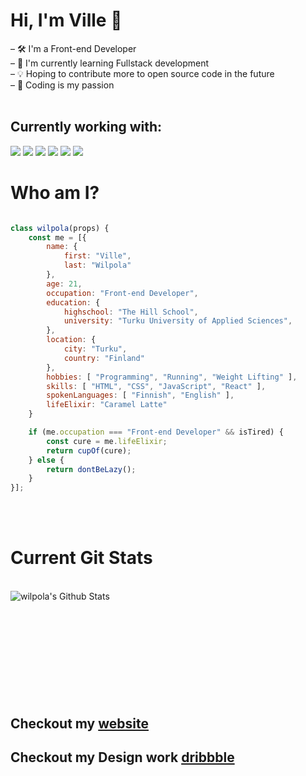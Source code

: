 # Hi, I'm Ville 👋

– 🛠 I'm a Front-end Developer <br/>
– 📖 I'm currently learning Fullstack development <br/>
– 💡 Hoping to contribute more to open source code in the future <br/>
– 🧬 Coding is my passion 
<br/>
<br/>

## Currently working with:
<img src="https://img.shields.io/badge/HTML5-E34F26?style=for-the-badge&logo=html5&logoColor=white"> <img src="https://img.shields.io/badge/CSS3-1572B6?style=for-the-badge&logo=css3&logoColor=white"> <img src="https://img.shields.io/badge/JavaScript-F7DF1E?style=for-the-badge&logo=javascript&logoColor=black"> <img src="https://img.shields.io/badge/React-20232A?style=for-the-badge&logo=react&logoColor=61DAFB"> <img src="https://img.shields.io/badge/Sass-CC6699?style=for-the-badge&logo=sass&logoColor=white"> <img src="https://img.shields.io/badge/Node.js-43853D?style=for-the-badge&logo=node.js&logoColor=white">

# Who am I?

```js

class wilpola(props) {
    const me = [{
        name: {
            first: "Ville",
            last: "Wilpola"
        },
        age: 21,
        occupation: "Front-end Developer",
        education: {
            highschool: "The Hill School",
            university: "Turku University of Applied Sciences",
        },
        location: {
            city: "Turku",
            country: "Finland"
        },
        hobbies: [ "Programming", "Running", "Weight Lifting" ],
        skills: [ "HTML", "CSS", "JavaScript", "React" ],
        spokenLanguages: [ "Finnish", "English" ],
        lifeElixir: "Caramel Latte"
    }

    if (me.occupation === "Front-end Developer" && isTired) {
        const cure = me.lifeElixir;
        return cupOf(cure);
    } else {
        return dontBeLazy();
    }
}];

```
<br/>
<br />

# Current Git Stats
<br />
<img align="left" alt="wilpola's Github Stats" src="https://github-readme-stats.vercel.app/api?username=wilpola&show_icons=true&count_private=true&hide_border=true&theme=buefy" />

<br/>
<br>
<!-- 
[![Top Langs](https://github-readme-stats.vercel.app/api/top-langs/?username=wilpola&layout=compact&langs_count=8)](https://github.com/wilpola/github-readme-stats) -->



<br/>
<br/>
<br/>
<br/>
<br/>
<br/>
<br/>
<br/>

## Checkout my [website](https://www.wilpola.com/ "follow the link")

## Checkout my Design work [dribbble](https://www.dribbble.com/wilpola/ "Follow the link")

